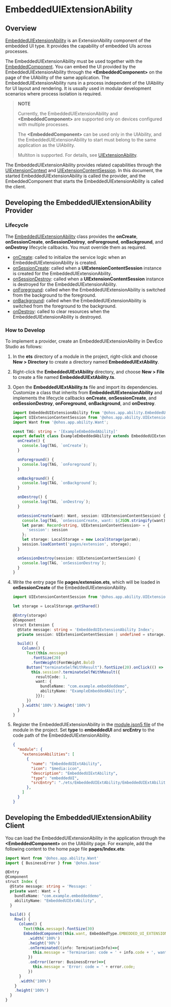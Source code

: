 # EmbeddedUIExtensionAbility

## Overview

[EmbeddedUIExtensionAbility](../reference/apis-ability-kit/js-apis-app-ability-embeddedUIExtensionAbility.md) is an ExtensionAbility component of the embedded UI type. It provides the capability of embedded UIs across processes.

The EmbeddedUIExtensionAbility must be used together with the [EmbeddedComponent](../reference/apis-arkui/arkui-ts/ts-container-embedded-component.md). You can embed the UI provided by the EmbeddedUIExtensionAbility through the **\<EmbeddedComponent>** on the page of the UIAbility of the same application. The EmbeddedUIExtensionAbility runs in a process independent of the UIAbility for UI layout and rendering. It is usually used in modular development scenarios where process isolation is required.

> **NOTE**
>
> Currently, the EmbeddedUIExtensionAbility and **\<EmbeddedComponent>** are supported only on devices configured with multiple processes.
>
> The **\<EmbeddedComponent>** can be used only in the UIAbility, and the EmbeddedUIExtensionAbility to start must belong to the same application as the UIAbility.
>
> Multiton is supported. For details, see [UIExtensionAbility](uiextensionability.md).

The EmbeddedUIExtensionAbility provides related capabilities through the [UIExtensionContext](../reference/apis-ability-kit/js-apis-inner-application-uiExtensionContext.md) and [UIExtensionContentSession](../reference/apis-ability-kit/js-apis-app-ability-uiExtensionContentSession.md). In this document, the started EmbeddedUIExtensionAbility is called the provider, and the EmbeddedComponent that starts the EmbeddedUIExtensionAbility is called the client.

## Developing the EmbeddedUIExtensionAbility Provider

### Lifecycle

The [EmbeddedUIExtensionAbility](../reference/apis-ability-kit/js-apis-app-ability-embeddedUIExtensionAbility.md) class provides the **onCreate**, **onSessionCreate**, **onSessionDestroy**, **onForeground**, **onBackground**, and **onDestroy** lifecycle callbacks. You must override them as required.

- [onCreate](../reference/apis-ability-kit/js-apis-app-ability-embeddedUIExtensionAbility.md#embeddeduiextensionabilityoncreate): called to initialize the service logic when an EmbeddedUIExtensionAbility is created.
- [onSessionCreate](../reference/apis-ability-kit/js-apis-app-ability-embeddedUIExtensionAbility.md#embeddeduiextensionabilityonsessioncreate): called when a **UIExtensionContentSession** instance is created for the EmbeddedUIExtensionAbility.
- [onSessionDestroy](../reference/apis-ability-kit/js-apis-app-ability-embeddedUIExtensionAbility.md#embeddeduiextensionabilityonsessiondestroy): called when a **UIExtensionContentSession** instance is destroyed for the EmbeddedUIExtensionAbility.
- [onForeground](../reference/apis-ability-kit/js-apis-app-ability-embeddedUIExtensionAbility.md#embeddeduiextensionabilityonforeground): called when the EmbeddedUIExtensionAbility is switched from the background to the foreground.
- [onBackground](../reference/apis-ability-kit/js-apis-app-ability-embeddedUIExtensionAbility.md#embeddeduiextensionabilityonbackground): called when the EmbeddedUIExtensionAbility is switched from the foreground to the background.
- [onDestroy](../reference/apis-ability-kit/js-apis-app-ability-embeddedUIExtensionAbility.md#embeddeduiextensionabilityondestroy): called to clear resources when the EmbeddedUIExtensionAbility is destroyed.

### How to Develop

To implement a provider, create an EmbeddedUIExtensionAbility in DevEco Studio as follows:

1. In the **ets** directory of a module in the project, right-click and choose **New > Directory** to create a directory named **EmbeddedUIExtAbility**.

2. Right-click the **EmbeddedUIExtAbility** directory, and choose **New > File** to create a file named **EmbeddedUIExtAbility.ts**.

3. Open the **EmbeddedUIExtAbility.ts** file and import its dependencies. Customize a class that inherits from **EmbeddedUIExtensionAbility** and implements the lifecycle callbacks **onCreate**, **onSessionCreate**, and **onSessionDestroy**, **onForeground**, **onBackground**, and **onDestroy**.

   ```ts
   import EmbeddedUIExtensionAbility from '@ohos.app.ability.EmbeddedUIExtensionAbility'
   import UIExtensionContentSession from '@ohos.app.ability.UIExtensionContentSession'
   import Want from '@ohos.app.ability.Want';
   
   const TAG: string = '[ExampleEmbeddedAbility]'
   export default class ExampleEmbeddedAbility extends EmbeddedUIExtensionAbility {
     onCreate() {
       console.log(TAG, `onCreate`);
     }
   
     onForeground() {
       console.log(TAG, `onForeground`);
     }
   
     onBackground() {
       console.log(TAG, `onBackground`);
     }
   
     onDestroy() {
       console.log(TAG, `onDestroy`);
     }
   
     onSessionCreate(want: Want, session: UIExtensionContentSession) {
       console.log(TAG, `onSessionCreate, want: ${JSON.stringify(want)}`);
       let param: Record<string, UIExtensionContentSession> = {
         'session': session
       };
       let storage: LocalStorage = new LocalStorage(param);
       session.loadContent('pages/extension', storage);
     }
   
     onSessionDestroy(session: UIExtensionContentSession) {
       console.log(TAG, `onSessionDestroy`);
     }
   }
   ```

4. Write the entry page file **pages/extension.ets**, which will be loaded in **onSessionCreate** of the EmbeddedUIExtensionAbility.

   ```ts
   import UIExtensionContentSession from '@ohos.app.ability.UIExtensionContentSession';
   
   let storage = LocalStorage.getShared()
   
   @Entry(storage)
   @Component
   struct Extension {
     @State message: string = 'EmbeddedUIExtensionAbility Index';
     private session: UIExtensionContentSession | undefined = storage.get<UIExtensionContentSession>('session');
   
     build() {
       Column() {
         Text(this.message)
           .fontSize(20)
           .fontWeight(FontWeight.Bold)
         Button("terminateSelfWithResult").fontSize(20).onClick(() => {
           this.session?.terminateSelfWithResult({
             resultCode: 1,
             want: {
               bundleName: "com.example.embeddeddemo",
               abilityName: "ExampleEmbeddedAbility",
             }});
         })
       }.width('100%').height('100%')
     }
   }
   ```

5. Register the EmbeddedUIExtensionAbility in the [module.json5 file](../quick-start/module-configuration-file.md) of the module in the project. Set **type** to **embeddedUI** and **srcEntry** to the code path of the EmbeddedUIExtensionAbility.

   ```json
   {
     "module": {
       "extensionAbilities": [
         {
           "name": "EmbeddedUIExtAbility",
           "icon": "$media:icon",
           "description": "EmbeddedUIExtAbility",
           "type": "embeddedUI",
           "srcEntry": "./ets/EmbeddedUIExtAbility/EmbeddedUIExtAbility.ts"
         },
       ]
     }
   }
   ```



## Developing the EmbeddedUIExtensionAbility Client

You can load the EmbeddedUIExtensionAbility in the application through the **\<EmbeddedComponent>** on the UIAbility page. For example, add the following content to the home page file **pages/Index.ets**:

```ts
import Want from '@ohos.app.ability.Want'
import { BusinessError } from '@ohos.base'

@Entry
@Component
struct Index {
  @State message: string = 'Message: '
  private want: Want = {
    bundleName: "com.example.embeddeddemo",
    abilityName: "EmbeddedUIExtAbility",
  }

  build() {
    Row() {
      Column() {
        Text(this.message).fontSize(30)
        EmbeddedComponent(this.want, EmbeddedType.EMBEDDED_UI_EXTENSION)
          .width('100%')
          .height('90%')
          .onTerminated((info: TerminationInfo)=>{
            this.message = 'Terminarion: code = ' + info.code + ', want = ' + JSON.stringify(info.want);
          })
          .onError((error: BusinessError)=>{
            this.message = 'Error: code = ' + error.code;
          })
      }
      .width('100%')
    }
    .height('100%')
  }
}
```

 <!--no_check--> 
